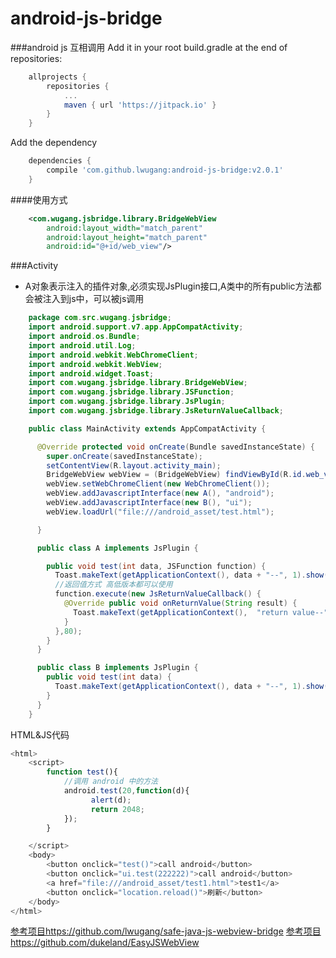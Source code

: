 # android-js-bridge
###android js 互相调用
Add it in your root build.gradle at the end of repositories:
~~~gradle
	allprojects {
		repositories {
			...
			maven { url 'https://jitpack.io' }
		}
	}
~~~
Add the dependency
~~~gradle
    dependencies {
	    compile 'com.github.lwugang:android-js-bridge:v2.0.1'
	}

~~~

####使用方式
~~~xml
	<com.wugang.jsbridge.library.BridgeWebView
        android:layout_width="match_parent"
        android:layout_height="match_parent"
        android:id="@+id/web_view"/>
~~~
###Activity
- A对象表示注入的插件对象,必须实现JsPlugin接口,A类中的所有public方法都会被注入到js中，可以被js调用
~~~java
	package com.src.wugang.jsbridge;
    import android.support.v7.app.AppCompatActivity;
    import android.os.Bundle;
    import android.util.Log;
    import android.webkit.WebChromeClient;
    import android.webkit.WebView;
    import android.widget.Toast;
    import com.wugang.jsbridge.library.BridgeWebView;
    import com.wugang.jsbridge.library.JSFunction;
    import com.wugang.jsbridge.library.JsPlugin;
    import com.wugang.jsbridge.library.JsReturnValueCallback;

    public class MainActivity extends AppCompatActivity {

      @Override protected void onCreate(Bundle savedInstanceState) {
        super.onCreate(savedInstanceState);
        setContentView(R.layout.activity_main);
        BridgeWebView webView = (BridgeWebView) findViewById(R.id.web_view);
        webView.setWebChromeClient(new WebChromeClient());
        webView.addJavascriptInterface(new A(), "android");
        webView.addJavascriptInterface(new B(), "ui");
        webView.loadUrl("file:///android_asset/test.html");

      }

      public class A implements JsPlugin {

        public void test(int data, JSFunction function) {
          Toast.makeText(getApplicationContext(), data + "--", 1).show();
          //返回值方式 高低版本都可以使用
          function.execute(new JsReturnValueCallback() {
            @Override public void onReturnValue(String result) {
              Toast.makeText(getApplicationContext(),  "return value--"+result, 1).show();
            }
          },80);
        }
      }

      public class B implements JsPlugin {
        public void test(int data) {
          Toast.makeText(getApplicationContext(), data + "--", 1).show();
        }
      }
    }
~~~
HTML&JS代码
~~~js
<html>
    <script>
        function test(){
        	//调用 android 中的方法
            android.test(20,function(d){
                  alert(d);
                  return 2048;
            });
        }

    </script>
    <body>
        <button onclick="test()">call android</button>
        <button onclick="ui.test(222222)">call android</button>
        <a href="file:///android_asset/test1.html">test1</a>
        <button onclick="location.reload()">刷新</button>
    </body>
</html>
~~~
[参考项目https://github.com/lwugang/safe-java-js-webview-bridge](https://github.com/lwugang/safe-java-js-webview-bridge)
[参考项目https://github.com/dukeland/EasyJSWebView](https://github.com/dukeland/EasyJSWebView)